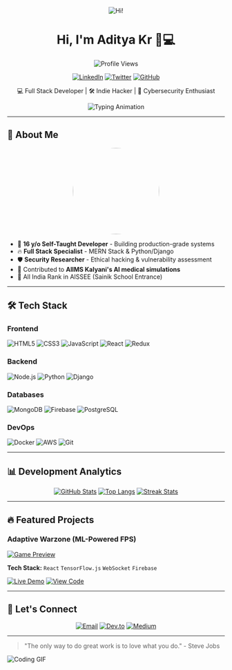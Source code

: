 <!-- =======================
      Header Section
========================== -->
<div align="center">
  
![Hi!](https://media.giphy.com/media/hvRJCLFzcasrR4ia7z/giphy.gif)

# Hi, I'm **Aditya Kr** 👨💻

![Profile Views](https://komarev.com/ghpvc/?username=adityagupta0251&color=006AFF&style=flat-square)

[![LinkedIn](https://img.shields.io/badge/LinkedIn-0A66C2?logo=linkedin&logoColor=white)](https://www.linkedin.com/in/aditya-gupta-42a275359)
[![Twitter](https://img.shields.io/badge/Twitter-1DA1F2?logo=twitter&logoColor=white)](https://x.com/AdiK0251)
[![GitHub](https://img.shields.io/badge/GitHub-181717?logo=github&logoColor=white)](https://github.com/adityagupta0251)

💻 Full Stack Developer | 🛠️ Indie Hacker | 🔐 Cybersecurity Enthusiast

![Typing Animation](https://readme-typing-svg.demolab.com?font=Fira+Code&size=26&duration=3000&pause=1000&color=4CAF50&center=true&vCenter=true&width=600&lines=Full+Stack+Developer;Indie+Hacker;Cybersecurity+Enthusiast;AI+Innovator;Open+Source+Contributor)

</div>

---

<!-- =======================
     About Me Section
========================== -->
## 🚀 About Me

<div align="center">
  <img src="https://avatars.githubusercontent.com/u/166922118?v=4" width="200" style="border-radius:50%">
</div>

- 🎂 **16 y/o Self-Taught Developer** - Building production-grade systems
- 🔥 **Full Stack Specialist** - MERN Stack & Python/Django
- 🛡️ **Security Researcher** - Ethical hacking & vulnerability assessment
- 🏥 Contributed to **AIIMS Kalyani's AI medical simulations**
- 🏅 All India Rank in AISSEE (Sainik School Entrance)

---

<!-- =======================
     Tech Stack Section
========================== -->
## 🛠️ Tech Stack

### Frontend
![HTML5](https://img.shields.io/badge/-HTML5-E34F26?logo=html5&logoColor=white)
![CSS3](https://img.shields.io/badge/-CSS3-1572B6?logo=css3)
![JavaScript](https://img.shields.io/badge/-JavaScript-F7DF1E?logo=javascript)
![React](https://img.shields.io/badge/-React-61DAFB?logo=react)
![Redux](https://img.shields.io/badge/-Redux-764ABC?logo=redux)

### Backend
![Node.js](https://img.shields.io/badge/-Node.js-339933?logo=nodedotjs)
![Python](https://img.shields.io/badge/-Python-3776AB?logo=python)
![Django](https://img.shields.io/badge/-Django-092E20?logo=django)

### Databases
![MongoDB](https://img.shields.io/badge/-MongoDB-47A248?logo=mongodb)
![Firebase](https://img.shields.io/badge/-Firebase-FFCA28?logo=firebase)
![PostgreSQL](https://img.shields.io/badge/-PostgreSQL-4169E1?logo=postgresql)

### DevOps
![Docker](https://img.shields.io/badge/-Docker-2496ED?logo=docker)
![AWS](https://img.shields.io/badge/-AWS-232F3E?logo=amazonaws)
![Git](https://img.shields.io/badge/-Git-F05032?logo=git)

---

<!-- =======================
     GitHub Stats Section
========================== -->
## 📊 Development Analytics

<div align="center">

[![GitHub Stats](https://github-readme-stats.vercel.app/api?username=adityagupta0251&show_icons=true&theme=radical&hide_title=true)](https://github.com/adityagupta0251)
[![Top Langs](https://github-readme-stats.vercel.app/api/top-langs/?username=adityagupta0251&layout=compact&theme=radical&hide=html)](https://github.com/adityagupta0251)
[![Streak Stats](https://github-readme-streak-stats.herokuapp.com/?user=adityagupta0251&theme=radical)](https://github.com/adityagupta0251)

</div>

---

<!-- =======================
     Featured Projects
========================== -->
## 🔥 Featured Projects

### Adaptive Warzone (ML-Powered FPS)
[![Game Preview](https://placehold.co/600x400?text=Gameplay+Demo)](https://example.com)

**Tech Stack:** 
`React` `TensorFlow.js` `WebSocket` `Firebase`

[![Live Demo](https://img.shields.io/badge/Play-Demo-2EA043?logo=itch-dot-io)](https://example.com)
[![View Code](https://img.shields.io/badge/Code-Repository-181717?logo=github)](https://github.com/adityagupta0251)

---

## 🤝 Let's Connect

<div align="center">

[![Email](https://img.shields.io/badge/Email-D14836?logo=gmail&logoColor=white)](mailto:nooneitsadik0251@gmail.com)
[![Dev.to](https://img.shields.io/badge/Dev.to-0A0A0A?logo=dev.to)](https://dev.to/adityagupta0251)
[![Medium](https://img.shields.io/badge/Medium-12100E?logo=medium)](https://medium.com/@nooneitsadik0251)

</div>

---

> "The only way to do great work is to love what you do." - Steve Jobs

![Coding GIF](https://media.giphy.com/media/L1R1tvI9svkIWwpVYr/giphy.gif)
